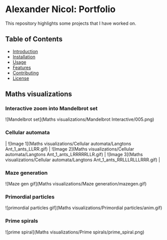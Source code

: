 # Alexander Nicol: Portfolio

This repository highlights some projects that I have worked on. 

## Table of Contents
- [Introduction](#introduction)
- [Installation](#installation)
- [Usage](#usage)
- [Features](#features)
- [Contributing](#contributing)
- [License](#license)

## Maths visualizations
### Interactive zoom into Mandelbrot set
![Mandelbrot set](Maths visualizations/Mandelbrot Interactive/005.png)
### Cellular automata
| ![Image 1](Maths visualizations/Cellular automata/Langtons Ant_1_ants_LLRR.gif) | ![Image 2](Maths visualizations/Cellular automata/Langtons Ant_1_ants_LRRRRRLLR.gif) | ![Image 3](Maths visualizations/Cellular automata/Langtons Ant_1_ants_RRLLLRLLLRRR.gif) |
### Maze generation
![Maze gen gif](Maths visualizations/Maze generation/mazegen.gif)
### Primordial particles
![primordial particles gif](Maths visualizations/Primordial particles/anim.gif)
### Prime spirals
![prime spiral](Maths visualizations/Prime spirals/prime_spiral.png)

